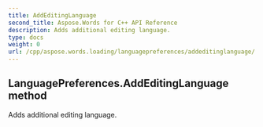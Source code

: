 ```yaml
---
title: AddEditingLanguage
second_title: Aspose.Words for C++ API Reference
description: Adds additional editing language. 
type: docs
weight: 0
url: /cpp/aspose.words.loading/languagepreferences/addeditinglanguage/
---
```

## LanguagePreferences.AddEditingLanguage method


Adds additional editing language.

